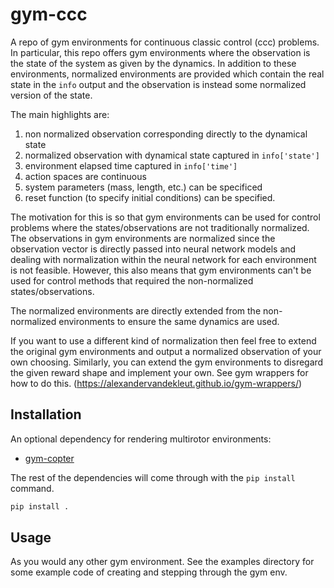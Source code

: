 # gym-ccc
A repo of gym environments for continuous classic control (ccc) problems. In
particular, this repo offers gym environments where the observation is the state
of the system as given by the dynamics. In addition to these environments,
normalized environments are provided which contain the real state in the `info`
output and the observation is instead some normalized version of the state.

The main highlights are:
1) non normalized observation corresponding directly to the dynamical state
2) normalized observation with dynamical state captured in `info['state']`
3) environment elapsed time captured in `info['time']`
4) action spaces are continuous
5) system parameters (mass, length, etc.) can be specificed
6) reset function (to specify initial conditions) can be specified.

The motivation for this is so that gym environments can be used for control
problems where the states/observations are not traditionally normalized. The
observations in gym environments are normalized since the observation vector is
directly passed into neural network models and dealing with normalization within
the neural network for each environment is not feasible. However, this also
means that gym environments can't be used for control methods that required the
non-normalized states/observations.

The normalized environments are directly extended from the non-normalized
environments to ensure the same dynamics are used.

If you want to use a different kind of normalization then feel free to extend
the original gym environments and output a normalized observation of your own
choosing. Similarly, you can extend the gym environments to disregard the given
reward shape and implement your own. See gym wrappers for how to do this.
(https://alexandervandekleut.github.io/gym-wrappers/)


## Installation

An optional dependency for rendering multirotor environments:

- [gym-copter](https://github.com/simondlevy/gym-copter)

The rest of the dependencies will come through with the `pip install` command.

```bash
pip install .
```

## Usage

As you would any other gym environment. See the examples directory for some
example code of creating and stepping through the gym env.
